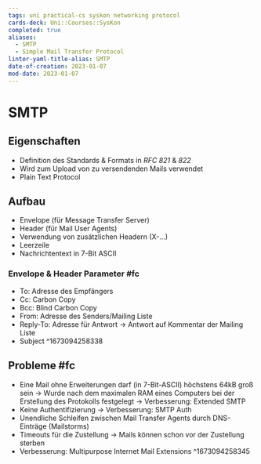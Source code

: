 ```yaml
---
tags: uni practical-cs syskon networking protocol
cards-deck: Uni::Courses::SysKon
completed: true
aliases:
  - SMTP
  - Simple Mail Transfer Protocol
linter-yaml-title-alias: SMTP
date-of-creation: 2023-01-07
mod-date: 2023-01-07
---
```


# SMTP

## Eigenschaften
- Definition des Standards & Formats in *RFC 821* & *822*
- Wird zum Upload von zu versendenden Mails verwendet
- Plain Text Protocol

## Aufbau
- Envelope (für Message Transfer Server)
- Header (für Mail User Agents)
- Verwendung von zusätzlichen Headern (X-…)
- Leerzeile
- Nachrichtentext in 7-Bit ASCII

### Envelope & Header Parameter #fc
- To: Adresse des Empfängers
- Cc: Carbon Copy
- Bcc: Blind Carbon Copy
- From: Adresse des Senders/Mailing Liste
- Reply-To: Adresse für Antwort
	→ Antwort auf Kommentar der Mailing Liste
- Subject
^1673094258338

## Probleme #fc
- Eine Mail ohne Erweiterungen darf (in 7-Bit-ASCII) höchstens 64kB groß sein
	→ Wurde nach dem maximalen RAM eines Computers bei der Erstellung des Protokolls festgelegt
	→ Verbesserung: Extended SMTP
- Keine Authentifizierung
	→ Verbesserung: SMTP Auth
- Unendliche Schleifen zwischen Mail Transfer Agents durch DNS-Einträge (Mailstorms)
- Timeouts für die Zustellung
	→ Mails können schon vor der Zustellung sterben
- Verbesserung: Multipurpose Internet Mail Extensions
^1673094258345
